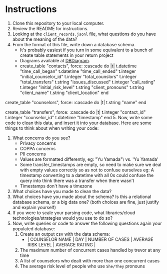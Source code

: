 # Instructions
1. Clone this repository to your local computer.
2. Review the README for instructions.
3. Looking at the `client_records.jsonl` file, what questions do you have about the meaning of the data?
4. From the format of this file, write down a database schema.
   * It's probably easiest if you turn in some equivalent to a bunch of create table statements in your return project
    * Diagrams available at [DBDiagram](https://dbdiagram.io/d/6453cdf9dca9fb07c483a5b7).
    * create_table "contacts", force: :cascade do |t|
    t.datetime "time_call_began"
    t.datetime "time_call_ended"
    t.integer "initial_counselor_id"
    t.integer "total_counslors"
    t.integer "total_transfers"
    t.string "issues_discussed"
    t.integer "call_rating"
    t.integer "initial_risk_level"
    t.string "client_pronouns"
    t.string "client_name"
    t.string "client_location"
  end

  create_table "counselors", force: :cascade do |t|
    t.string "name"
  end

  create_table "transfers", force: :cascade do |t|
    t.integer "contact_id"
    t.integer "counselor_id"
    t.datetime "timestamp"
  end
5. Now, write some code to clean this data, and insert it into your database. Here are some things to think about when writing your code:
   1. What concerns do you see?
      * Privacy concerns
      * COPPA concerns
      * PII concerns
      * Values are formatted differently, eg: \"Yu Yamada"\ vs. 'Yu Yamada'
      * Some transfer_timestamps are empty, so need to make sure we deal with empty values correctly so as not to confuse ourselves eg: A timestamp converting to a datetime with all 0s could confuse the query into think there was a transfer when there wasn't
      * Timestamps don't have a timezone
   2. What choices have you made to clean the data?
   3. What choices have you made about the schema? Is this a relational database schema, or a big data one? (both choices are fine, just justify and explain yourself)
   4. If you were to scale your parsing code, what libraries/cloud technologies/strategies would you use to do so?
4. Now, write queries or code to answer the following questions again your populated database:
   1. Create an output csv with the data schema:
       * | COUNSELOR NAME  | DAY  | NUMBER OF CASES  | AVERAGE RISK LEVEL  | AVERAGE RATING  |
    2. The maximum number of concurrent cases handled by trevor at any time
    3. A list of counselors who dealt with more than one concurrent cases
    4. The average risk level of people who use `She/They` pronouns

